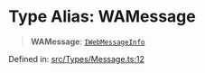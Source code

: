 # Type Alias: WAMessage

> **WAMessage**: [`IWebMessageInfo`](../namespaces/proto/interfaces/IWebMessageInfo.md)

Defined in: [src/Types/Message.ts:12](https://github.com/Fokusdotid/Baileys/blob/d7495b24bcd136e35724329fba661cfcc0bc8eed/src/Types/Message.ts#L12)
